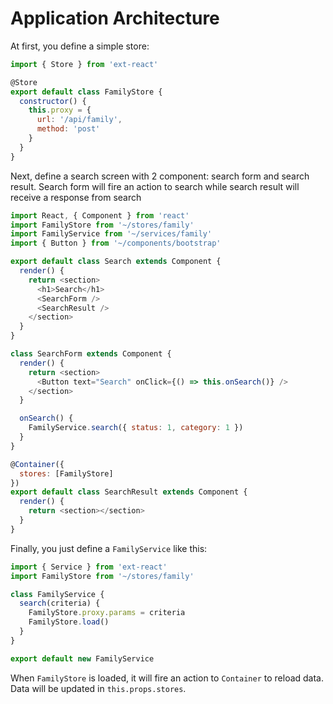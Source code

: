 # Application Architecture

At first, you define a simple store:

```js
import { Store } from 'ext-react'

@Store
export default class FamilyStore {
  constructor() {
    this.proxy = {
      url: '/api/family',
      method: 'post'
    }
  }
}
```

Next, define a search screen with 2 component: search form and search result. Search form will fire an action to search while search result will receive a response from search

```js
import React, { Component } from 'react'
import FamilyStore from '~/stores/family'
import FamilyService from '~/services/family'
import { Button } from '~/components/bootstrap'

export default class Search extends Component {
  render() {
    return <section>
      <h1>Search</h1>
      <SearchForm />
      <SearchResult />
    </section>
  }
}

class SearchForm extends Component {
  render() {
    return <section>
      <Button text="Search" onClick={() => this.onSearch()} />
    </section>
  }

  onSearch() {
    FamilyService.search({ status: 1, category: 1 })
  }
}

@Container({
  stores: [FamilyStore]
})
export default class SearchResult extends Component {
  render() {
    return <section></section>
  }
}
```

Finally, you just define a `FamilyService` like this:

```js
import { Service } from 'ext-react'
import FamilyStore from '~/stores/family'

class FamilyService {
  search(criteria) {
    FamilyStore.proxy.params = criteria
    FamilyStore.load()
  }
}

export default new FamilyService
```

When `FamilyStore` is loaded, it will fire an action to `Container` to reload data. Data will be updated in `this.props.stores`.